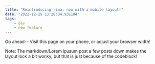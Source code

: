```yaml
---
title: "Reintroducing rina, now with a mobile layout!"
date: '2022-12-29 13:28:34.931184'
tags:
    - dev
    - new feature
---
```


Go ahead-- Visit this page on your phone, or adjust your browser width!

Note: The markdown/Lorem ipusum post a few posts down makes the layout look a bit wonky, but that is just because of the codeblock!
